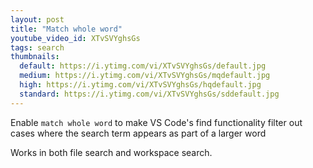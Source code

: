 ```yaml
---
layout: post
title: "Match whole word"
youtube_video_id: XTvSVYghsGs
tags: search
thumbnails:
  default: https://i.ytimg.com/vi/XTvSVYghsGs/default.jpg
  medium: https://i.ytimg.com/vi/XTvSVYghsGs/mqdefault.jpg
  high: https://i.ytimg.com/vi/XTvSVYghsGs/hqdefault.jpg
  standard: https://i.ytimg.com/vi/XTvSVYghsGs/sddefault.jpg
---
```


Enable `match whole word` to make VS Code's find functionality filter out cases where the search term appears as part of a larger word

Works in both file search and workspace search.
